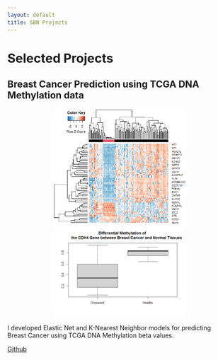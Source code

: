 ```yaml
---
layout: default
title: SBN Projects
---
```

# Selected Projects

## Breast Cancer Prediction using TCGA DNA Methylation data

<div style="text-align: center; font-size:60%; float: left;margin: 0px 15px 15px 15px;">
<img src="./images/Diff_meth_BreastCancer_vs_Normal.png" alt="" style="width:300px;">
<img src="./images/CDH4_Diff_meth_BreastCancer_vs_Normal.png" alt="" style="width:300px;">
</div>

I developed Elastic Net and K-Nearest Neighbor models for predicting Breast Cancer using TCGA DNA Methylation beta values. 

[Github](https://github.com/samuelbnkrumah/Breast-Cancer-Pred)

<br/>
<br/>
<br/>
